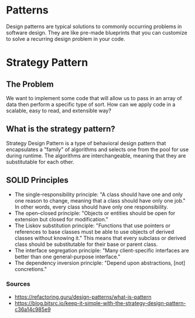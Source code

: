 
# Patterns

Design patterns are typical solutions to commonly occurring problems in software design. They are like pre-made blueprints that you can customize to solve a recurring design problem in your code.

# Strategy Pattern

## The Problem

We want to implement some code that will allow us to pass in an array of data then perform a specific type of sort. How can we apply code in a scalable, easy to read, and extensible way?

## What is the strategy pattern?

Strategy Design Pattern is a type of behavioral design pattern that encapsulates a "family" of algorithms and selects one from the pool for use during runtime. The algorithms are interchangeable, meaning that they are substitutable for each other.

## SOLID Principles

- The single-responsibility principle: "A class should have one and only one reason to change, meaning that a class should have only one job." In other words, every class should have only one responsibility.
- The open–closed principle: "Objects or entities should be open for extension but closed for modification."
- The Liskov substitution principle: "Functions that use pointers or references to base classes must be able to use objects of derived classes without knowing it." This means that every subclass or derived class should be substitutable for their base or parent class.
- The interface segregation principle: "Many client-specific interfaces are better than one general-purpose interface."
- The dependency inversion principle: "Depend upon abstractions, [not] concretions."


### Sources

- https://refactoring.guru/design-patterns/what-is-pattern
- https://blog.bitsrc.io/keep-it-simple-with-the-strategy-design-pattern-c36a14c985e9
